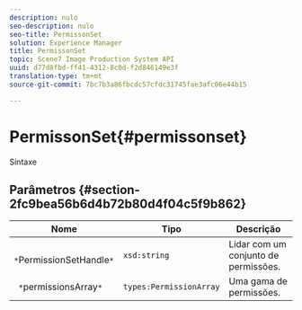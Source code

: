 ```yaml
---
description: nulo
seo-description: nulo
seo-title: PermissonSet
solution: Experience Manager
title: PermissonSet
topic: Scene7 Image Production System API
uuid: d77d8fbd-ff41-4312-8c0d-f2d846149e3f
translation-type: tm+mt
source-git-commit: 7bc7b3a86fbcdc57cfdc31745fae3afc06e44b15

---
```



# PermissonSet{#permissonset}

Sintaxe

## Parâmetros {#section-2fc9bea56b6d4b72b80d4f04c5f9b862}

| Nome | Tipo | Descrição |
|---|---|---|
| ` *`PermissionSetHandle`*` | `xsd:string` | Lidar com um conjunto de permissões. |
| ` *`permissionsArray`*` | `types:PermissionArray` | Uma gama de permissões. |

